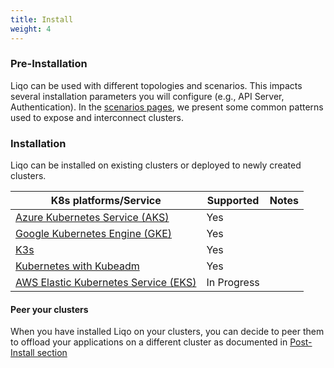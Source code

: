 ```yaml
---
title: Install 
weight: 4
---
```


### Pre-Installation

Liqo can be used with different topologies and scenarios. This impacts several installation parameters you will configure (e.g., API Server, Authentication). In
the [scenarios pages](./pre-install), we present some common patterns used to expose and interconnect clusters.

### Installation

Liqo can be installed on existing clusters or deployed to newly created clusters.

| K8s platforms/Service                                         | Supported                      | Notes                                  |
| ------------------------------------------------------------- | ------------------------------ | -------------------------------------- |
| [Azure Kubernetes Service (AKS)](./platforms/aks)             | Yes                            |                                        |
| [Google Kubernetes Engine (GKE)](./platforms/gke)             | Yes                            |                                        |
| [K3s](./platforms/k3s)                                        | Yes                            |                                        |
| [Kubernetes with Kubeadm](./platforms/k8s)                    | Yes                            |                                        |
| [AWS Elastic Kubernetes Service (EKS)](./platforms/k8s)       | In Progress                    |                                        |

#### Peer your clusters

When you have installed Liqo on your clusters, you can decide to peer them to offload your applications on a different cluster as documented in [Post-Install section](/user/post-install)